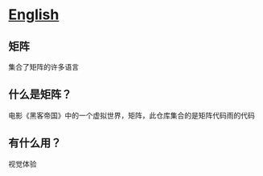 # [English](https://github.com/Bdbmzwsc/README-En.md)

## 矩阵
集合了矩阵的许多语言

## 什么是矩阵？
电影《黑客帝国》中的一个虚拟世界，矩阵，此仓库集合的是矩阵代码雨的代码

## 有什么用？
视觉体验
